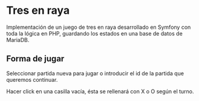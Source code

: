 # Tres en raya

Implementación de un juego de tres en raya desarrollado en Symfony con toda la lógica en PHP, guardando los estados en una base de datos de MariaDB.

## Forma de jugar

Seleccionar partida nueva para jugar o introducir el id de la partida que queremos continuar.

Hacer click en una casilla vacía, ésta se rellenará con X o O según el turno.

